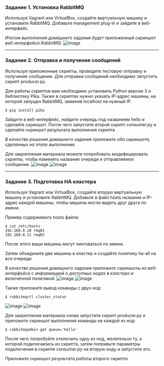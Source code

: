 ### Задание 1. Установка RabbitMQ

Используя Vagrant или VirtualBox, создайте виртуальную машину и установите RabbitMQ.
Добавьте management plug-in и зайдите в веб-интерфейс.

*Итогом выполнения домашнего задания будет приложенный скриншот веб-интерфейса RabbitMQ.*
![image](https://github.com/rulezzz7373/Netology/assets/138396672/99343f2a-901c-46a7-b74f-ee1140d8b2a6)


---

### Задание 2. Отправка и получение сообщений

Используя приложенные скрипты, проведите тестовую отправку и получение сообщения.
Для отправки сообщений необходимо запустить скрипт producer.py.

Для работы скриптов вам необходимо установить Python версии 3 и библиотеку Pika.
Также в скриптах нужно указать IP-адрес машины, на которой запущен RabbitMQ, заменив localhost на нужный IP.

```shell script
$ pip install pika
```

Зайдите в веб-интерфейс, найдите очередь под названием hello и сделайте скриншот.
После чего запустите второй скрипт consumer.py и сделайте скриншот результата выполнения скрипта

*В качестве решения домашнего задания приложите оба скриншота, сделанных на этапе выполнения.*

Для закрепления материала можете попробовать модифицировать скрипты, чтобы поменять название очереди и отправляемое сообщение.
![image](https://github.com/rulezzz7373/Netology/assets/138396672/4a35ae6e-0475-4e1f-a674-73e81ab2ff3c)
![image](https://github.com/rulezzz7373/Netology/assets/138396672/5364d898-44f9-456a-bb9d-def9b1602303)


---

### Задание 3. Подготовка HA кластера

Используя Vagrant или VirtualBox, создайте вторую виртуальную машину и установите RabbitMQ.
Добавьте в файл hosts название и IP-адрес каждой машины, чтобы машины могли видеть друг друга по имени.

Пример содержимого hosts файла:
```shell script
$ cat /etc/hosts
192.168.0.10 rmq01
192.168.0.11 rmq02
```
После этого ваши машины могут пинговаться по имени.

Затем объедините две машины в кластер и создайте политику ha-all на все очереди.

*В качестве решения домашнего задания приложите скриншоты из веб-интерфейса с информацией о доступных нодах в кластере и включённой политикой.*
![image](https://github.com/rulezzz7373/Netology/assets/138396672/6bac8ecf-5833-415b-8c6c-5495a7a3cb5c)
![image](https://github.com/rulezzz7373/Netology/assets/138396672/11424d0c-278c-4f8a-aee5-2d015ad0ed11)


Также приложите вывод команды с двух нод:

```shell script
$ rabbitmqctl cluster_status
```
![image](https://github.com/rulezzz7373/Netology/assets/138396672/f208f1dd-f7fa-4102-b38b-c1e33087e48d)
![image](https://github.com/rulezzz7373/Netology/assets/138396672/eea606d1-8e1d-4bc6-a2bd-07daa365ac32)


Для закрепления материала снова запустите скрипт producer.py и приложите скриншот выполнения команды на каждой из нод:

```shell script
$ rabbitmqadmin get queue='hello'
```

После чего попробуйте отключить одну из нод, желательно ту, к которой подключались из скрипта, затем поправьте параметры подключения в скрипте consumer.py на вторую ноду и запустите его.

*Приложите скриншот результата работы второго скрипта.*
